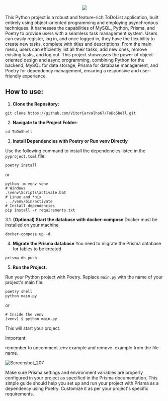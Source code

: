 <div align="center">
  <img src="https://github.com/VitorCarvalho67/ToDoShell/assets/102667323/e2bf9cc2-4ded-40cf-9f7d-3676cf15de60" />
</div>

This Python project is a robust and feature-rich ToDoList application, built entirely using object-oriented programming and employing asynchronous techniques. It harnesses the capabilities of MySQL, Python, Prisma, and Poetry to provide users with a seamless task management system. Users can easily register, log in, and once logged in, they have the flexibility to create new tasks, complete with titles and descriptions. From the main menu, users can efficiently list all their tasks, add new ones, remove existing tasks, and log out. This project showcases the power of object-oriented design and async programming, combining Python for the backend, MySQL for data storage, Prisma for database management, and Poetry for dependency management, ensuring a responsive and user-friendly experience.

## How to use:

1. **Clone the Repository:**

```
git clone https://github.com/VitorCarvalho67/ToDoShell.git
```

2. **Navigate to the Project Folder:**

```
cd ToDoShell
```

3. **Install Dependencies with Poetry or Run venv Directly**

Use the following command to install the dependencies listed in the `pyproject.toml` file:

```
poetry install
```

or

```
python -m venv venv
# Windows
.\venv\Scripts\activate.bat
# Linux and *nix
. ./venv/bin/activate
# Install dependencies
pip install -r requirements.txt
```

3.1. **(Optional) Start the database with docker-compose**
Docker must be installed on your machine

```
docker-compose up -d
```

4. **Migrate the Prisma database**
You need to migrate the Prisma database for tables to be created

```
prisma db push
```

5. **Run the Project:**

Run your Python project with Poetry. Replace `main.py` with the name of your project's main file:

```
poetry shell
python main.py
```

or

```
# Inside the venv
(venv) $ python main.py
```

This will start your project.
>[!IMPORTANT]
> remember to uncomment .env.example and remove .example from the file name.

![Screenshot_207](https://github.com/VitorCarvalho67/ToDoShell/assets/102667323/bed71059-e10a-40bc-8214-4f4f356d25c0)

Make sure Prisma settings and environment variables are properly configured in your project as specified in the Prisma documentation. This simple guide should help you set up and run your project with Prisma as a dependency using Poetry. Customize it as per your project's specific requirements.
